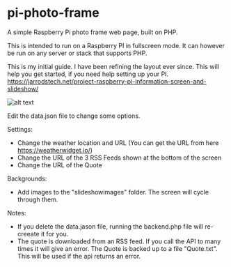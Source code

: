 # pi-photo-frame
A simple Raspberry Pi photo frame web page, built on PHP.

This is intended to run on a Raspberry PI in fullscreen mode. It can however be run on any server or stack that supports PHP.

This is my initial guide. I have been refining the layout ever since. 
This will help you get started, if you need help setting up your PI.
https://jarrodstech.net/project-raspberry-pi-information-screen-and-slideshow/

![alt text](https://jarrodstech.net/wp-content/uploads/2022/02/example.jpg)

Edit the data.json file to change some options.

Settings:
- Change the weather location and URL (You can get the URL from here https://weatherwidget.io/)
- Change the URL of the 3 RSS Feeds shown at the bottom of the screen
- Change the URL of the Quote

Backgrounds:
- Add images to the "slideshowimages" folder. The screen will cycle through them.

Notes:
- If you delete the data.jason file, running the backend.php file will re-creeate it for you.
- The quote is downloaded from an RSS feed. If you call the API to many times it will give an error. The Quote is backed up to a file "Quote.txt". This will be used if the api returns an error.
